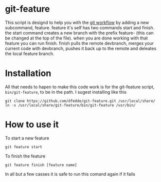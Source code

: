 git-feature
=========== 
This script is designd to help you with the [git workflow]( https://www.atlassian.com/git/workflows#!workflow-gitflow ) by adding a new subcommand, feature. feature it's self has two commands start and finish. the start command creates a new branch with the prefix feature- (this can be changed at the top of the file). when you are done working with that feature you can run finish. finish pulls the remote devbranch, merges your current code with devbranch, pushes it back up to the remote and deleates the local feature branch.

Installation
============
All that needs to hapen to make this code work is for the git-feature script, `bin/git-feature`, to be in the path.
I sugest installing like this

    git clone https://github.com/dfedde/git-feature.git /usr/local/share/
    ln -s /usr/local/share/git-feature/bin/git-feature /usr/bin/

How to use it
=============
To start a new feature 
    
    git feature start

To finish the feature 
    
    git feature finish [feature name]
    
In all but a few casses it is safe to run this comand again if it fails
